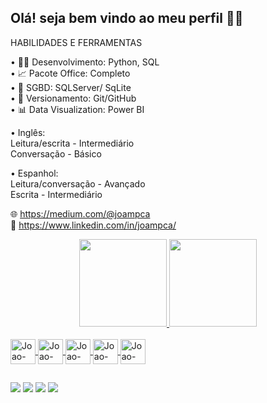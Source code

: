 ## Olá! seja bem vindo ao meu perfil 🐱‍👤
HABILIDADES E FERRAMENTAS

• 👨‍💻 Desenvolvimento: Python, SQL<br>
• 📈 Pacote Office: Completo<br>
• 🎲 SGBD: SQLServer/ SqLite<br>
• 🐾 Versionamento: Git/GitHub<br>
• 📊 Data Visualization: Power BI<br>

• Inglês:<br>
Leitura/escrita - Intermediário<br>
Conversação - Básico

• Espanhol:<br>
Leitura/conversação - Avançado<br>
Escrita - Intermediário

🌐 https://medium.com/@joampca<br>
🤝 https://www.linkedin.com/in/joampca/
<div align="center">
  <a href="https://github.com/joampca">
  <img height="140em" src="https://github-readme-stats.vercel.app/api?username=joampca&show_icons=true&theme=dracula&include_all_commits=true&count_private=true"/>
  <img height="140em" src="https://github-readme-stats.vercel.app/api/top-langs/?username=joampca&layout=compact&langs_count=7&theme=dracula"/>
</div>
  <div style="display: inline_block"><br>
  <img align="center" alt="Joao-Py"height="40" width="40" src="https://cdn.jsdelivr.net/gh/devicons/devicon/icons/python/python-original.svg" />
  <img align="center" alt="Joao-Py"height="40" width="40" src="https://cdn.jsdelivr.net/gh/devicons/devicon/icons/pandas/pandas-original.svg" />
  <img align="center" alt="Joao-Py"height="40" width="40" src="https://cdn.jsdelivr.net/gh/devicons/devicon/icons/jupyter/jupyter-original.svg" />
  <img align="center" alt="Joao-Py"height="40" width="40" src="https://cdn.jsdelivr.net/gh/devicons/devicon/icons/c/c-original.svg" />
  <img align="center" alt="Joao-Py"height="40" width="40" src="https://img.icons8.com/color/48/000000/microsoft-sql-server.png"/>
  
</div>
  
  ##
  
  <div>
  <a href="https://www.linkedin.com/in/joampca/" target="_blank"><img src="https://img.shields.io/badge/LinkedIn-0077B5?style=for-the-badge&logo=linkedin&logoColor=white" target="_blank"></a>
  <a href="http://api.whatsapp.com/send?phone=5541997284887"><img src="https://img.shields.io/badge/WhatsApp-25D366?style=for-the-badge&logo=whatsapp&logoColor=white" target="_blank"></a>
 	<a href="https://medium.com/@joampca"><img src="https://img.shields.io/badge/Medium-12100E?style=for-the-badge&logo=medium&logoColor=white" 
target="_blank"></a>
 <a href="https://open.spotify.com/user/12153814250?si=ejGz5iJmTSqMVJ8c_-j5HQ&nd=1"><img src="https://img.shields.io/badge/Spotify-1ED760?&style=for-the-badge&logo=spotify&logoColor=white" 
target="_blank"></a> 
    

  

